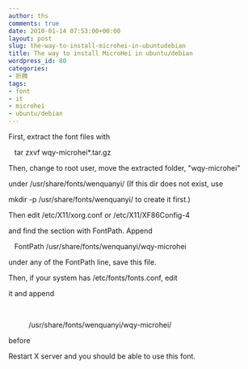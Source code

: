 ```yaml
---
author: ths
comments: true
date: 2010-01-14 07:53:00+00:00
layout: post
slug: the-way-to-install-microhei-in-ubuntudebian
title: The way to install MicroHei in ubuntu/debian
wordpress_id: 80
categories:
- 折腾
tags:
- font
- it
- microhei
- ubuntu/debian
---
```


First, extract the font files with





  






   tar zxvf
wqy-microhei*.tar.gz





  






Then, change to root user, move the extracted folder,
"wqy-microhei"





under /usr/share/fonts/wenquanyi/ (If this dir does not exist,
use





mkdir -p /usr/share/fonts/wenquanyi/ to create it
first.)





  






Then edit /etc/X11/xorg.conf or /etc/X11/XF86Config-4





and find the section with FontPath. Append





  






   FontPath
/usr/share/fonts/wenquanyi/wqy-microhei





  






under any of the FontPath line, save this file.





  






Then, if your system has /etc/fonts/fonts.conf, edit





it and append





  







  <dir>/usr/share/fonts/wenquanyi/wqy-microhei/</dir>





  






before </fontconfig>





  






  






Restart X server and you should be able to use this
font.



